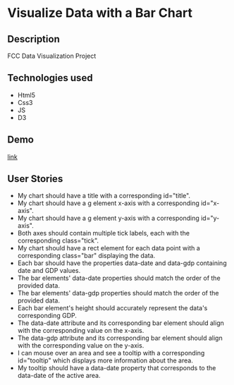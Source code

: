 <h1>Visualize Data with a Bar Chart</h1>
<h2>Description</h2>
<p>FCC Data Visualization Project</p>
<h2>Technologies used</h2>
<ul>
<li>Html5</li>
<li>Css3</li>
<li>JS</li>
<li>D3</li>
</ul>
<h2>Demo</h2>
<a href="https://marcomaz.github.io/FCC-Data-Visualization-Projects---Visualize-Data-with-a-Bar-Chart/" target="_blank"> link</a>
<h2>User Stories</h2>
<ul>
<li>My chart should have a title with a corresponding id="title".</li>
<li>My chart should have a g element x-axis with a corresponding id="x-axis".</li>
<li>My chart should have a g element y-axis with a corresponding id="y-axis".</li>
<li>Both axes should contain multiple tick labels, each with the corresponding class="tick".</li>
<li>My chart should have a rect element for each data point with a corresponding class="bar" displaying the data.</li>
<li>Each bar should have the properties data-date and data-gdp containing date and GDP values.</li>
<li>The bar elements' data-date properties should match the order of the provided data.</li>
<li>The bar elements' data-gdp properties should match the order of the provided data.</li>
<li>Each bar element's height should accurately represent the data's corresponding GDP.</li>
<li>The data-date attribute and its corresponding bar element should align with the corresponding value on the x-axis.</li>
<li>The data-gdp attribute and its corresponding bar element should align with the corresponding value on the y-axis.</li>
<li>I can mouse over an area and see a tooltip with a corresponding id="tooltip" which displays more information about the area.</li>
<li>My tooltip should have a data-date property that corresponds to the data-date of the active area.</li>
</ul>